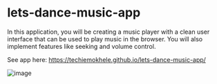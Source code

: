 # lets-dance-music-app
In this application, you will be creating a music player with a clean user interface that can be used to play music in the browser. You will also implement features like seeking and volume control.

See app here: https://techiemokhele.github.io/lets-dance-music-app/

![image](https://user-images.githubusercontent.com/67394147/131593985-ae76b89e-dd90-4a4c-815c-c32fe3ba3adb.png)
